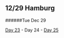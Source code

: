12/29 Hamburg
-------------
######Tue Dec  29


[Day 23](12-28-Hamburg.md) - Day 24 - [Day 25](12-30-Hamburg.md)
